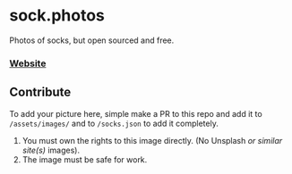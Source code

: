 # sock.photos
Photos of socks, but open sourced and free.

### [Website](https://sock.photos)

## Contribute

To add your picture here, simple make a PR to this repo and add it to ``/assets/images/`` and to ``/socks.json`` to add it completely.

1. You must own the rights to this image directly. (No Unsplash *or similar site(s)* images).
2. The image must be safe for work.